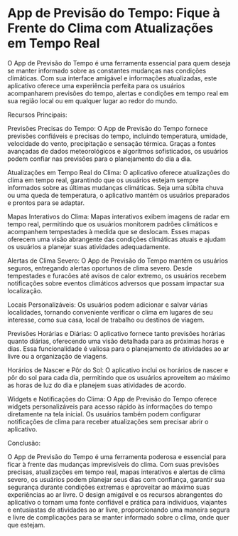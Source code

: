 # App de Previsão do Tempo: Fique à Frente do Clima com Atualizações em Tempo Real

O App de Previsão do Tempo é uma ferramenta essencial para quem deseja se manter informado sobre as constantes mudanças nas condições climáticas. Com sua interface amigável e informações atualizadas, este aplicativo oferece uma experiência perfeita para os usuários acompanharem previsões do tempo, alertas e condições em tempo real em sua região local ou em qualquer lugar ao redor do mundo.

Recursos Principais:

Previsões Precisas do Tempo: O App de Previsão do Tempo fornece previsões confiáveis e precisas do tempo, incluindo temperatura, umidade, velocidade do vento, precipitação e sensação térmica. Graças a fontes avançadas de dados meteorológicos e algoritmos sofisticados, os usuários podem confiar nas previsões para o planejamento do dia a dia.

Atualizações em Tempo Real do Clima: O aplicativo oferece atualizações do clima em tempo real, garantindo que os usuários estejam sempre informados sobre as últimas mudanças climáticas. Seja uma súbita chuva ou uma queda de temperatura, o aplicativo mantém os usuários preparados e prontos para se adaptar.

Mapas Interativos do Clima: Mapas interativos exibem imagens de radar em tempo real, permitindo que os usuários monitorem padrões climáticos e acompanhem tempestades à medida que se deslocam. Esses mapas oferecem uma visão abrangente das condições climáticas atuais e ajudam os usuários a planejar suas atividades adequadamente.

Alertas de Clima Severo: O App de Previsão do Tempo mantém os usuários seguros, entregando alertas oportunos de clima severo. Desde tempestades e furacões até avisos de calor extremo, os usuários recebem notificações sobre eventos climáticos adversos que possam impactar sua localização.

Locais Personalizáveis: Os usuários podem adicionar e salvar várias localidades, tornando conveniente verificar o clima em lugares de seu interesse, como sua casa, local de trabalho ou destinos de viagem.

Previsões Horárias e Diárias: O aplicativo fornece tanto previsões horárias quanto diárias, oferecendo uma visão detalhada para as próximas horas e dias. Essa funcionalidade é valiosa para o planejamento de atividades ao ar livre ou a organização de viagens.

Horários de Nascer e Pôr do Sol: O aplicativo inclui os horários de nascer e pôr do sol para cada dia, permitindo que os usuários aproveitem ao máximo as horas de luz do dia e planejem suas atividades de acordo.

Widgets e Notificações do Clima: O App de Previsão do Tempo oferece widgets personalizáveis para acesso rápido às informações do tempo diretamente na tela inicial. Os usuários também podem configurar notificações de clima para receber atualizações sem precisar abrir o aplicativo.

Conclusão:

O App de Previsão do Tempo é uma ferramenta poderosa e essencial para ficar à frente das mudanças imprevisíveis do clima. Com suas previsões precisas, atualizações em tempo real, mapas interativos e alertas de clima severo, os usuários podem planejar seus dias com confiança, garantir sua segurança durante condições extremas e aproveitar ao máximo suas experiências ao ar livre. O design amigável e os recursos abrangentes do aplicativo o tornam uma fonte confiável e prática para indivíduos, viajantes e entusiastas de atividades ao ar livre, proporcionando uma maneira segura e livre de complicações para se manter informado sobre o clima, onde quer que estejam.
